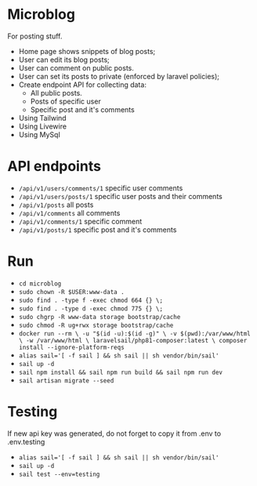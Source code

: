# Microblog

For posting stuff.

* Home page shows snippets of blog posts;
* User can edit its blog posts;
* User can comment on public posts.
* User can set its posts to private (enforced by laravel policies);
* Create endpoint API for collecting data:
	* All public posts.
	* Posts of specific user
	* Specific post and it's comments
* Using Tailwind
* Using Livewire
* Using MySql

# API endpoints 
* `/api/v1/users/comments/1` specific user comments
* `/api/v1/users/posts/1` specific user posts and their comments
* `/api/v1/posts` all posts
* `/api/v1/comments` all comments
* `/api/v1/comments/1` specific comment
* `/api/v1/posts/1` specific post and it's comments

# Run
* `cd microblog`
* `sudo chown -R $USER:www-data .`
* `sudo find . -type f -exec chmod 664 {} \;`
* `sudo find . -type d -exec chmod 775 {} \;`
* `sudo chgrp -R www-data storage bootstrap/cache`
* `sudo chmod -R ug+rwx storage bootstrap/cache`
* `docker run --rm \
    -u "$(id -u):$(id -g)" \
    -v $(pwd):/var/www/html \
    -w /var/www/html \
    laravelsail/php81-composer:latest \
    composer install --ignore-platform-reqs`
* `alias sail='[ -f sail ] && sh sail || sh vendor/bin/sail'`
* `sail up -d`
* `sail npm install && sail npm run build && sail npm run dev`
* `sail artisan migrate --seed`

# Testing
If new api key was generated, do not forget to copy it from .env to .env.testing

* `alias sail='[ -f sail ] && sh sail || sh vendor/bin/sail'`
* `sail up -d`
* `sail test --env=testing`

